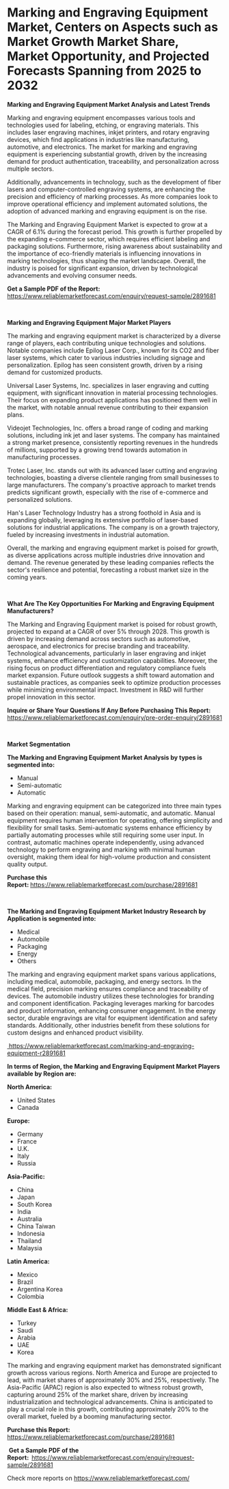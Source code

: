 <p><h1>Marking and Engraving Equipment Market, Centers on Aspects such as Market Growth Market Share, Market Opportunity, and Projected Forecasts Spanning from 2025 to 2032</h1></p><p><strong>Marking and Engraving Equipment Market Analysis and Latest Trends</strong></p>
<p><p>Marking and engraving equipment encompasses various tools and technologies used for labeling, etching, or engraving materials. This includes laser engraving machines, inkjet printers, and rotary engraving devices, which find applications in industries like manufacturing, automotive, and electronics. The market for marking and engraving equipment is experiencing substantial growth, driven by the increasing demand for product authentication, traceability, and personalization across multiple sectors. </p><p>Additionally, advancements in technology, such as the development of fiber lasers and computer-controlled engraving systems, are enhancing the precision and efficiency of marking processes. As more companies look to improve operational efficiency and implement automated solutions, the adoption of advanced marking and engraving equipment is on the rise. </p><p>The Marking and Engraving Equipment Market is expected to grow at a CAGR of 6.1% during the forecast period. This growth is further propelled by the expanding e-commerce sector, which requires efficient labeling and packaging solutions. Furthermore, rising awareness about sustainability and the importance of eco-friendly materials is influencing innovations in marking technologies, thus shaping the market landscape. Overall, the industry is poised for significant expansion, driven by technological advancements and evolving consumer needs.</p></p>
<p><strong>Get a Sample PDF of the Report:&nbsp;</strong> <a href="https://www.reliablemarketforecast.com/enquiry/request-sample/2891681?utm_campaign=3357&utm_medium=2&utm_source=Github&utm_content=ia&utm_term=14032025&utm_id=marking-and-engraving-equipment">https://www.reliablemarketforecast.com/enquiry/request-sample/2891681</a></p>
<p>&nbsp;</p>
<p><strong>Marking and Engraving Equipment Major Market Players</strong></p>
<p><p>The marking and engraving equipment market is characterized by a diverse range of players, each contributing unique technologies and solutions. Notable companies include Epilog Laser Corp., known for its CO2 and fiber laser systems, which cater to various industries including signage and personalization. Epilog has seen consistent growth, driven by a rising demand for customized products.</p><p>Universal Laser Systems, Inc. specializes in laser engraving and cutting equipment, with significant innovation in material processing technologies. Their focus on expanding product applications has positioned them well in the market, with notable annual revenue contributing to their expansion plans.</p><p>Videojet Technologies, Inc. offers a broad range of coding and marking solutions, including ink jet and laser systems. The company has maintained a strong market presence, consistently reporting revenues in the hundreds of millions, supported by a growing trend towards automation in manufacturing processes.</p><p>Trotec Laser, Inc. stands out with its advanced laser cutting and engraving technologies, boasting a diverse clientele ranging from small businesses to large manufacturers. The company's proactive approach to market trends predicts significant growth, especially with the rise of e-commerce and personalized solutions.</p><p>Han's Laser Technology Industry has a strong foothold in Asia and is expanding globally, leveraging its extensive portfolio of laser-based solutions for industrial applications. The company is on a growth trajectory, fueled by increasing investments in industrial automation.</p><p>Overall, the marking and engraving equipment market is poised for growth, as diverse applications across multiple industries drive innovation and demand. The revenue generated by these leading companies reflects the sector's resilience and potential, forecasting a robust market size in the coming years.</p></p>
<p>&nbsp;</p>
<p><strong>What Are The Key Opportunities For Marking and Engraving Equipment Manufacturers?</strong></p>
<p><p>The Marking and Engraving Equipment market is poised for robust growth, projected to expand at a CAGR of over 5% through 2028. This growth is driven by increasing demand across sectors such as automotive, aerospace, and electronics for precise branding and traceability. Technological advancements, particularly in laser engraving and inkjet systems, enhance efficiency and customization capabilities. Moreover, the rising focus on product differentiation and regulatory compliance fuels market expansion. Future outlook suggests a shift toward automation and sustainable practices, as companies seek to optimize production processes while minimizing environmental impact. Investment in R&D will further propel innovation in this sector.</p></p>
<p><strong>Inquire or Share Your Questions If Any Before Purchasing This Report:</strong> <a href="https://www.reliablemarketforecast.com/enquiry/pre-order-enquiry/2891681?utm_campaign=3357&utm_medium=2&utm_source=Github&utm_content=ia&utm_term=14032025&utm_id=marking-and-engraving-equipment">https://www.reliablemarketforecast.com/enquiry/pre-order-enquiry/2891681</a></p>
<p>&nbsp;</p>
<p><strong>Market Segmentation</strong></p>
<p><strong>The Marking and Engraving Equipment Market Analysis by types is segmented into:</strong></p>
<p><ul><li>Manual</li><li>Semi-automatic</li><li>Automatic</li></ul></p>
<p><p>Marking and engraving equipment can be categorized into three main types based on their operation: manual, semi-automatic, and automatic. Manual equipment requires human intervention for operating, offering simplicity and flexibility for small tasks. Semi-automatic systems enhance efficiency by partially automating processes while still requiring some user input. In contrast, automatic machines operate independently, using advanced technology to perform engraving and marking with minimal human oversight, making them ideal for high-volume production and consistent quality output.</p></p>
<p><strong>Purchase this Report:&nbsp;</strong><a href="https://www.reliablemarketforecast.com/purchase/2891681?utm_campaign=3357&utm_medium=2&utm_source=Github&utm_content=ia&utm_term=14032025&utm_id=marking-and-engraving-equipment">https://www.reliablemarketforecast.com/purchase/2891681</a></p>
<p>&nbsp;</p>
<p><strong>The Marking and Engraving Equipment Market Industry Research by Application is segmented into:</strong></p>
<p><ul><li>Medical</li><li>Automobile</li><li>Packaging</li><li>Energy</li><li>Others</li></ul></p>
<p><p>The marking and engraving equipment market spans various applications, including medical, automobile, packaging, and energy sectors. In the medical field, precision marking ensures compliance and traceability of devices. The automobile industry utilizes these technologies for branding and component identification. Packaging leverages marking for barcodes and product information, enhancing consumer engagement. In the energy sector, durable engravings are vital for equipment identification and safety standards. Additionally, other industries benefit from these solutions for custom designs and enhanced product visibility.</p></p>
<p><a href="https://www.reliablemarketforecast.com/marking-and-engraving-equipment-r2891681?utm_campaign=3357&utm_medium=2&utm_source=Github&utm_content=ia&utm_term=14032025&utm_id=marking-and-engraving-equipment">&nbsp;https://www.reliablemarketforecast.com/marking-and-engraving-equipment-r2891681</a></p>
<p><strong>In terms of Region, the Marking and Engraving Equipment Market Players available by Region are:</strong></p>
<p>
    <p> <strong> North America: </strong>
        <ul>
            <li>United States</li>
            <li>Canada</li>
        </ul>
        </p> 
    <p> <strong> Europe: </strong>
        <ul>
            <li>Germany</li>
            <li>France</li>
            <li>U.K.</li>
            <li>Italy</li>
            <li>Russia</li>
        </ul>
        </p> 
    <p> <strong> Asia-Pacific: </strong>
        <ul>
            <li>China</li>
            <li>Japan</li>
            <li>South Korea</li>
            <li>India</li>
            <li>Australia</li>
            <li>China Taiwan</li>
            <li>Indonesia</li>
            <li>Thailand</li>
            <li>Malaysia</li>
        </ul>
        </p> 
    <p> <strong> Latin America: </strong>
        <ul>
            <li>Mexico</li>
            <li>Brazil</li>
            <li>Argentina Korea</li>
            <li>Colombia</li>
        </ul>
        </p> 
    <p> <strong> Middle East & Africa: </strong>
        <ul>
            <li>Turkey</li>
            <li>Saudi</li>
            <li>Arabia</li>
            <li>UAE</li>
            <li>Korea</li>
        </ul>
    </p>
    </p>
<p><p>The marking and engraving equipment market has demonstrated significant growth across various regions. North America and Europe are projected to lead, with market shares of approximately 30% and 25%, respectively. The Asia-Pacific (APAC) region is also expected to witness robust growth, capturing around 25% of the market share, driven by increasing industrialization and technological advancements. China is anticipated to play a crucial role in this growth, contributing approximately 20% to the overall market, fueled by a booming manufacturing sector.</p></p>
<p><strong>Purchase this Report: </strong><a href="https://www.reliablemarketforecast.com/purchase/2891681?utm_campaign=3357&utm_medium=2&utm_source=Github&utm_content=ia&utm_term=14032025&utm_id=marking-and-engraving-equipment">https://www.reliablemarketforecast.com/purchase/2891681</a></p>
<p>&nbsp;<strong>Get a Sample PDF of the Report:&nbsp;&nbsp;</strong><a href="https://www.reliablemarketforecast.com/enquiry/request-sample/2891681?utm_campaign=3357&utm_medium=2&utm_source=Github&utm_content=ia&utm_term=14032025&utm_id=marking-and-engraving-equipment">https://www.reliablemarketforecast.com/enquiry/request-sample/2891681</a></p>
<p><strong></strong></p>
<p>Check more reports on <a href="https://www.reliablemarketforecast.com/?utm_campaign=3357&utm_medium=2&utm_source=Github&utm_content=ia&utm_term=14032025&utm_id=marking-and-engraving-equipment">https://www.reliablemarketforecast.com/</a></p>